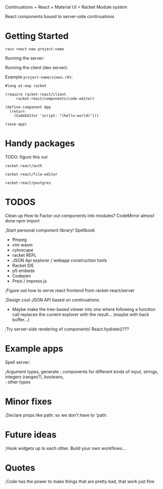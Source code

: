 Continuations + React + Material UI + Racket Module system

React components bound to server-side continuations

# Getting Started

`raco react-new project-name`

Running the server:


Running the client (dev server): 


Example `project-name/views.rkt`:

```
#lang at-exp racket

(require racket-react/client
	 racket-react/components/code-editor)

(define-component App
  (return
    (CodeEditor 'script: "(hello-world)")))

(save-app)

```

# Handy packages

TODO: figure this out

```
racket-react/auth
```

```
racket-react/file-editor
```

```
racket-react/postgres
```


# TODOS

Clean up
  How to Factor out components into modules?
    CodeMirror almost done
      npm import

;Start personal component library!  Spellbook
  * ffmpeg
  * vim wasm
  * cytoscape
  * racket REPL
  * JSON Api explorer / webapp construction tools
  * Racket IDE
  * p5 embeds
  * Codepen
  * Prezi / impress.js

;Figure out how to serve react frontend from racket-react/server

;Design cool JSON API based on continuations
  * Maybe make the tree-based viewer into one where following a function call replaces the current explorer with the result... (maybe with back buffer...)


;Try server-side rendering of components!  React.hydrate()???


# Example apps

Spell server:

;Argument types, generate
;   components for different kinds of input, strings, integers (ranges?), booleans,  
;   other types


# Minor fixes


;Declare props like path: so we don't have to 'path:


# Future ideas

;Hook widgets up to each other.  Build your own workflows...

# Quotes

;Code has the power to make things that are pretty bad, that work just fine
